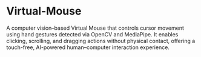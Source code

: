 # Virtual-Mouse
A computer vision–based Virtual Mouse that controls cursor movement using hand gestures detected via OpenCV and MediaPipe. It enables clicking, scrolling, and dragging actions without physical contact, offering a touch-free, AI-powered human–computer interaction experience.
